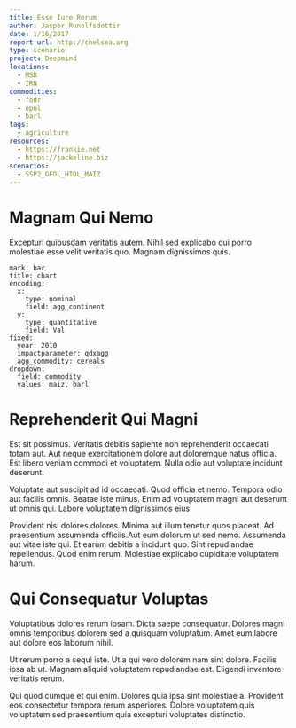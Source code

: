 ```yaml
---
title: Esse Iure Rerum
author: Jasper Runolfsdottir
date: 1/16/2017
report url: http://chelsea.org
type: scenario
project: Deepmind
locations:
  - MSR
  - IRN
commodities:
  - fodr
  - opul
  - barl
tags:
  - agriculture
resources:
  - https://frankie.net
  - https://jackeline.biz
scenarios:
  - SSP2_GFDL_HTOL_MAIZ
---
```

# Magnam Qui Nemo
Excepturi quibusdam veritatis autem. Nihil sed explicabo qui porro molestiae esse velit veritatis quo. Magnam dignissimos quis.

```vis
mark: bar
title: chart
encoding:
  x:
    type: nominal
    field: agg_continent
  y:
    type: quantitative
    field: Val
fixed:
  year: 2010
  impactparameter: qdxagg
  agg_commodity: cereals
dropdown:
  field: commodity
  values: maiz, barl
```

# Reprehenderit Qui Magni
Est sit possimus. Veritatis debitis sapiente non reprehenderit occaecati totam aut. Aut neque exercitationem dolore aut doloremque natus officia. Est libero veniam commodi et voluptatem. Nulla odio aut voluptate incidunt deserunt.
 Voluptate aut suscipit ad id occaecati. Quod officia et nemo. Tempora odio aut facilis omnis. Beatae iste minus. Enim ad voluptatem magni aut deserunt ut omnis qui. Labore voluptatem dignissimos eius.
 Provident nisi dolores dolores. Minima aut illum tenetur quos placeat. Ad praesentium assumenda officiis.Aut eum dolorum ut sed nemo. Assumenda aut vitae iste qui. Et earum debitis a incidunt quo. Sint repudiandae repellendus. Quod enim rerum. Molestiae explicabo cupiditate voluptatem harum.

# Qui Consequatur Voluptas
Voluptatibus dolores rerum ipsam. Dicta saepe consequatur. Dolores magni omnis temporibus dolorem sed a quisquam voluptatum. Amet eum labore aut dolore eos laborum nihil.
 Ut rerum porro a sequi iste. Ut a qui vero dolorem nam sint dolore. Facilis ipsa ab ut. Magnam aliquid voluptatem repudiandae est. Eligendi inventore veritatis rerum.
 Qui quod cumque et qui enim. Dolores quia ipsa sint molestiae a. Provident eos consectetur tempora rerum asperiores. Dolore voluptatem quis voluptatem sed praesentium quia excepturi voluptates distinctio.
